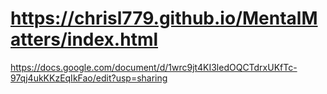 #  https://chrisl779.github.io/MentalMatters/index.html
https://docs.google.com/document/d/1wrc9jt4KI3ledOQCTdrxUKfTc-97qj4ukKKzEqIkFao/edit?usp=sharing 
